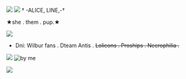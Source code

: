 ![](https://files.catbox.moe/y55bvf.png)
![](https://files.catbox.moe/sl7165.png)
† -ALICE, LINE,-†

  ★she . them . pup.★

![](https://files.catbox.moe/sl7165.png)

 - Dni: Wilbur fans . Dteam Antis . ~~Lolicons . Proships . Necrophilia .~~

 ![](https://files.catbox.moe/bj56lf.gif)
![by me](https://files.catbox.moe/1oxpyn.gif)

![](https://files.catbox.moe/pct622.png)


